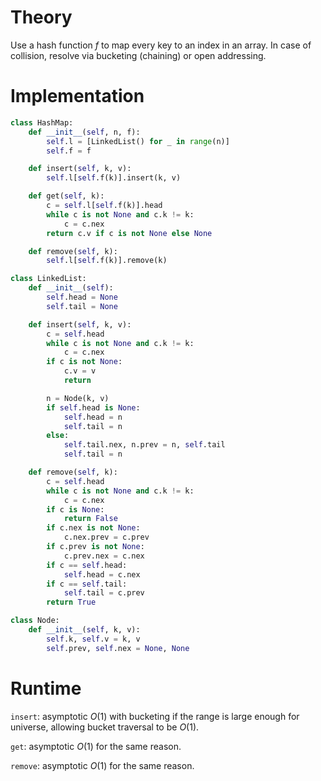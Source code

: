 # Theory
Use a hash function $f$ to map every key to an index in an array. In case of collision, resolve via bucketing (chaining) or open addressing.

# Implementation
```python
class HashMap:
	def __init__(self, n, f):
		self.l = [LinkedList() for _ in range(n)]
		self.f = f

	def insert(self, k, v):
		self.l[self.f(k)].insert(k, v)

	def get(self, k):
		c = self.l[self.f(k)].head
		while c is not None and c.k != k:
			c = c.nex
		return c.v if c is not None else None

	def remove(self, k):
		self.l[self.f(k)].remove(k)

class LinkedList:
	def __init__(self):
		self.head = None
		self.tail = None

	def insert(self, k, v):
		c = self.head
		while c is not None and c.k != k:
			c = c.nex
		if c is not None:
			c.v = v
			return

		n = Node(k, v)
		if self.head is None:
			self.head = n
			self.tail = n
		else:
			self.tail.nex, n.prev = n, self.tail
			self.tail = n

	def remove(self, k):
		c = self.head
		while c is not None and c.k != k:
			c = c.nex
		if c is None:
			return False
		if c.nex is not None:
			c.nex.prev = c.prev
		if c.prev is not None:
			c.prev.nex = c.nex
		if c == self.head:
			self.head = c.nex
		if c == self.tail:
			self.tail = c.prev
		return True

class Node:
	def __init__(self, k, v):
		self.k, self.v = k, v
		self.prev, self.nex = None, None
```

# Runtime
`insert`: asymptotic $O(1)$ with bucketing if the range is large enough for universe, allowing bucket traversal to be $O(1)$.

`get`: asymptotic $O(1)$ for the same reason.

`remove`: asymptotic $O(1)$ for the same reason.
